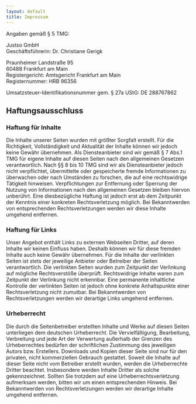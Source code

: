 ```yaml
---
layout: default
title: Impressum
---
```


Angaben gemäß § 5 TMG:

Justso GmbH<br>
Geschäftsführerin: Dr. Christiane Gerigk

Praunheimer Landstraße 95<br>
60488 Frankfurt am Main<br>
Registergericht: Amtsgericht Frankfurt am Main<br>
Registernummer: HRB 96356

Umsatzsteuer-Identifikationsnummer gem. § 27a UStG: DE 288767862

## Haftungsausschluss

### Haftung für Inhalte
Die Inhalte unserer Seiten wurden mit größter Sorgfalt erstellt. Für die Richtigkeit, Vollständigkeit und Aktualität der
Inhalte können wir jedoch keine Gewähr übernehmen. Als Diensteanbieter sind wir gemäß § 7 Abs.1 TMG für eigene Inhalte
auf diesen Seiten nach den allgemeinen Gesetzen verantwortlich. Nach §§ 8 bis 10 TMG sind wir als Diensteanbieter jedoch
nicht verpflichtet, übermittelte oder gespeicherte fremde Informationen zu überwachen oder nach Umständen zu forschen, 
die auf eine rechtswidrige Tätigkeit hinweisen. Verpflichtungen zur Entfernung oder Sperrung der Nutzung von 
Informationen nach den allgemeinen Gesetzen bleiben hiervon unberührt. Eine diesbezügliche Haftung ist jedoch erst ab 
dem Zeitpunkt der Kenntnis einer konkreten Rechtsverletzung möglich. Bei Bekanntwerden von entsprechenden 
Rechtsverletzungen werden wir diese Inhalte umgehend entfernen.

### Haftung für Links
Unser Angebot enthält Links zu externen Webseiten Dritter, auf deren Inhalte wir keinen Einfluss haben. Deshalb können 
wir für diese fremden Inhalte auch keine Gewähr übernehmen. Für die Inhalte der verlinkten Seiten ist stets der 
jeweilige Anbieter oder Betreiber der Seiten verantwortlich. Die verlinkten Seiten wurden zum Zeitpunkt der Verlinkung 
auf mögliche Rechtsverstöße überprüft. Rechtswidrige Inhalte waren zum Zeitpunkt der Verlinkung nicht erkennbar. Eine 
permanente inhaltliche Kontrolle der verlinkten Seiten ist jedoch ohne konkrete Anhaltspunkte einer Rechtsverletzung 
nicht zumutbar. Bei Bekanntwerden von Rechtsverletzungen werden wir derartige Links umgehend entfernen.

### Urheberrecht
Die durch die Seitenbetreiber erstellten Inhalte und Werke auf diesen Seiten unterliegen dem deutschen Urheberrecht. 
Die Vervielfältigung, Bearbeitung, Verbreitung und jede Art der Verwertung außerhalb der Grenzen des Urheberrechtes 
bedürfen der schriftlichen Zustimmung des jeweiligen Autors bzw. Erstellers. Downloads und Kopien dieser Seite sind nur 
für den privaten, nicht kommerziellen Gebrauch gestattet. Soweit die Inhalte auf dieser Seite nicht vom Betreiber 
erstellt wurden, werden die Urheberrechte Dritter beachtet. Insbesondere werden Inhalte Dritter als solche 
gekennzeichnet. Sollten Sie trotzdem auf eine Urheberrechtsverletzung aufmerksam werden, bitten wir um einen 
entsprechenden Hinweis. Bei Bekanntwerden von Rechtsverletzungen werden wir derartige Inhalte umgehend entfernen.
